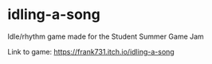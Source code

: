 # idling-a-song
Idle/rhythm game made for the Student Summer Game Jam

Link to game: https://frank731.itch.io/idling-a-song
